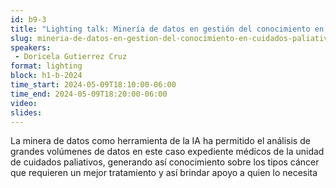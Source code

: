 ```yaml
---
id: b9-3
title: "Lighting talk: Minería de datos en gestión del conocimiento en cuidados paliativos"
slug: mineria-de-datos-en-gestion-del-conocimiento-en-cuidados-paliativos
speakers:
 - Doricela Gutierrez Cruz
format: lighting
block: h1-b-2024
time_start: 2024-05-09T18:10:00-06:00
time_end: 2024-05-09T18:20:00-06:00
video:
slides:
---
```


La minera de datos como herramienta de la IA ha permitido el análisis de grandes volúmenes de datos en este caso expediente médicos de la unidad de cuidados paliativos,  generando así conocimiento sobre los tipos cáncer que requieren un mejor tratamiento y así brindar apoyo a quien lo necesita
